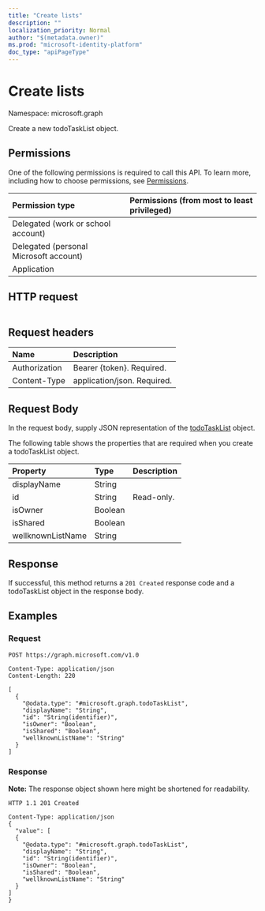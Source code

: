 ```yaml
---
title: "Create lists"
description: ""
localization_priority: Normal
author: "$(metadata.owner)"
ms.prod: "microsoft-identity-platform"
doc_type: "apiPageType"
---
```


# Create lists

Namespace: microsoft.graph

Create a new todoTaskList object.

## Permissions

One of the following permissions is required to call this API. To learn more, including how to choose permissions, see [Permissions](/graph/permissions-reference).

| Permission type                        | Permissions (from most to least privileged) |
| :------------------------------------- | :------------------------------------------ |
| Delegated (work or school account)     |                                             |
| Delegated (personal Microsoft account) |                                             |
| Application                            |                                             |

## HTTP request

<!-- {
  "blockType": "ignored"
}
-->

```http

```

## Request headers

| Name          | Description                 |
| :------------ | :-------------------------- |
| Authorization | Bearer {token}. Required.   |
| Content-Type  | application/json. Required. |

## Request Body

In the request body, supply JSON representation of the [todoTaskList](../resources/-todotasklist.md) object.

<!-- Actions and Functions -->

<!-- CRUD Methods -->

The following table shows the properties that are required when you create a todoTaskList object.

| Property          | Type    | Description |
| :---------------- | :------ | :---------- |
| displayName       | String  |             |
| id                | String  | Read-only.  |
| isOwner           | Boolean |             |
| isShared          | Boolean |             |
| wellknownListName | String  |             |

## Response

If successful, this method returns a `201 Created` response code and a todoTaskList object in the response body.

## Examples

### Request

<!-- {
  "blockType": "request",
  "name": "create_lists"
}
-->

```http
POST https://graph.microsoft.com/v1.0

Content-Type: application/json
Content-Length: 220

[
  {
    "@odata.type": "#microsoft.graph.todoTaskList",
    "displayName": "String",
    "id": "String(identifier)",
    "isOwner": "Boolean",
    "isShared": "Boolean",
    "wellknownListName": "String"
  }
]

```

### Response

**Note:** The response object shown here might be shortened for readability.

<!-- {
  "blockType": "response",
  "truncated": true,
  "@odata.type": "$(this.ReturnTypeFullName)"
}
-->

```http
HTTP 1.1 201 Created

Content-Type: application/json
{
  "value": [
  {
    "@odata.type": "#microsoft.graph.todoTaskList",
    "displayName": "String",
    "id": "String(identifier)",
    "isOwner": "Boolean",
    "isShared": "Boolean",
    "wellknownListName": "String"
  }
]
}

```
